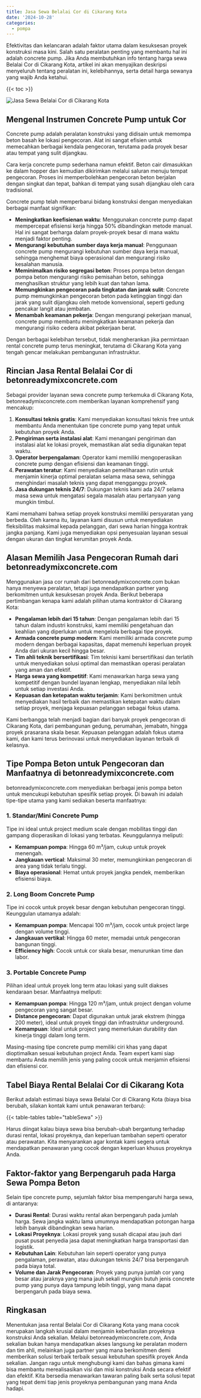 ```yaml
---
title: Jasa Sewa Belalai Cor di Cikarang Kota
date: '2024-10-28'
categories:
  - pompa
---
```


Efektivitas dan kelancaran adalah faktor utama dalam kesuksesan proyek konstruksi masa kini. Salah satu peralatan penting yang membantu hal ini adalah concrete pump. Jika Anda membutuhkan info tentang harga sewa Belalai Cor di Cikarang Kota, artikel ini akan menyajikan deskripsi menyeluruh tentang peralatan ini, kelebihannya, serta detail harga sewanya yang wajib Anda ketahui.

{{< toc >}}

![Jasa Sewa Belalai Cor di Cikarang Kota](https://betoncor8.github.io/pump/concrete-pump%20(5).png)

## Mengenal Instrumen Concrete Pump untuk Cor

Concrete pump adalah peralatan konstruksi yang didisain untuk memompa beton basah ke lokasi pengecoran. Alat ini sangat efisien untuk memecahkan berbagai kendala pengecoran, terutama pada proyek besar atau tempat yang sulit dijangkau.

Cara kerja concrete pump sederhana namun efektif. Beton cair dimasukkan ke dalam hopper dan kemudian dikirimkan melalui saluran menuju tempat pengecoran. Proses ini memperbolehkan pengecoran beton berjalan dengan singkat dan tepat, bahkan di tempat yang susah dijangkau oleh cara tradisional.

Concrete pump telah memperbarui bidang konstruksi dengan menyediakan berbagai manfaat signifikan:

- **Meningkatkan keefisienan waktu**: Menggunakan concrete pump dapat mempercepat efisiensi kerja hingga 50% dibandingkan metode manual. Hal ini sangat berharga dalam proyek-proyek besar di mana waktu menjadi faktor penting.
- **Mengurangi kebutuhan sumber daya kerja manual**: Penggunaan concrete pump mengurangi kebutuhan sumber daya kerja manual, sehingga menghemat biaya operasional dan mengurangi risiko kesalahan manusia.
- **Meminimalkan risiko segregasi beton**: Proses pompa beton dengan pompa beton mengurangi risiko pemisahan beton, sehingga menghasilkan struktur yang lebih kuat dan tahan lama.
- **Memungkinkan pengecoran pada tingkatan dan jarak sulit**: Concrete pump memungkinkan pengecoran beton pada ketinggian tinggi dan jarak yang sulit dijangkau oleh metode konvensional, seperti gedung pencakar langit atau jembatan.
- **Menambah keamanan pekerja**: Dengan mengurangi pekerjaan manual, concrete pump membantu meningkatkan keamanan pekerja dan mengurangi risiko cedera akibat pekerjaan berat.

Dengan berbagai kelebihan tersebut, tidak mengherankan jika permintaan rental concrete pump terus meningkat, terutama di Cikarang Kota yang tengah gencar melakukan pembangunan infrastruktur.

## Rincian Jasa Rental Belalai Cor di betonreadymixconcrete.com

Sebagai provider layanan sewa concrete pump terkemuka di Cikarang Kota, betonreadymixconcrete.com memberikan layanan komprehensif yang mencakup:

1. **Konsultasi teknis gratis**: Kami menyediakan konsultasi teknis free untuk membantu Anda menentukan tipe concrete pump yang tepat untuk kebutuhan proyek Anda.
2. **Pengiriman serta instalasi alat**: Kami menangani pengiriman dan instalasi alat ke lokasi proyek, memastikan alat sedia digunakan tepat waktu.
3. **Operator berpengalaman**: Operator kami memiliki mengoperasikan concrete pump dengan efisiensi dan keamanan tinggi.
4. **Perawatan teratur**: Kami menyediakan pemeliharaan rutin untuk menjamin kinerja optimal peralatan selama masa sewa, sehingga menghindari masalah teknis yang dapat mengganggu proyek.
5. **Jasa dukungan teknis 24/7**: Dukungan teknis kami ada 24/7 selama masa sewa untuk mengatasi segala masalah atau pertanyaan yang mungkin timbul.

Kami memahami bahwa setiap proyek konstruksi memiliki persyaratan yang berbeda. Oleh karena itu, layanan kami disusun untuk menyediakan fleksibilitas maksimal kepada pelanggan, dari sewa harian hingga kontrak jangka panjang. Kami juga menyediakan opsi penyesuaian layanan sesuai dengan ukuran dan tingkat kerumitan proyek Anda.

## Alasan Memilih Jasa Pengecoran Rumah dari betonreadymixconcrete.com

Menggunakan jasa cor rumah dari betonreadymixconcrete.com bukan hanya menyewa peralatan, tetapi juga mendapatkan partner yang berkomitmen untuk kesuksesan proyek Anda. Berikut beberapa pertimbangan kenapa kami adalah pilihan utama kontraktor di Cikarang Kota:

- **Pengalaman lebih dari 15 tahun**: Dengan pengalaman lebih dari 15 tahun dalam industri konstruksi, kami memiliki pengetahuan dan keahlian yang diperlukan untuk mengelola berbagai tipe proyek.
- **Armada concrete pump modern**: Kami memiliki armada concrete pump modern dengan berbagai kapasitas, dapat memenuhi keperluan proyek Anda dari ukuran kecil hingga besar.
- **Tim ahli teknik bersertifikasi**: Tim teknisi kami bersertifikasi dan terlatih untuk menyediakan solusi optimal dan memastikan operasi peralatan yang aman dan efektif.
- **Harga sewa yang kompetitif**: Kami menawarkan harga sewa yang kompetitif dengan bundel layanan lengkap, menyediakan nilai lebih untuk setiap investasi Anda.
- **Kepuasan dan ketepatan waktu terjamin**: Kami berkomitmen untuk menyediakan hasil terbaik dan memastikan ketepatan waktu dalam setiap proyek, menjaga kepuasan pelanggan sebagai fokus utama.

Kami berbangga telah menjadi bagian dari banyak proyek pengecoran di Cikarang Kota, dari pembangunan gedung, perumahan, jemabatn, hingga proyek prasarana skala besar. Kepuasan pelanggan adalah fokus utama kami, dan kami terus berinovasi untuk menyediakan layanan terbaik di kelasnya.

## Tipe Pompa Beton untuk Pengecoran dan Manfaatnya di betonreadymixconcrete.com

betonreadymixconcrete.com menyediakan berbagai jenis pompa beton untuk mencukupi kebutuhan spesifik setiap proyek. Di bawah ini adalah tipe-tipe utama yang kami sediakan beserta manfaatnya:

### 1\. Standar/Mini Concrete Pump

Tipe ini ideal untuk project medium scale dengan mobilitas tinggi dan gampang dioperasikan di lokasi yang terbatas. Keunggulannya meliputi:

- **Kemampuan pompa**: Hingga 60 m³/jam, cukup untuk proyek menengah.
- **Jangkauan vertical**: Maksimal 30 meter, memungkinkan pengecoran di area yang tidak terlalu tinggi.
- **Biaya operasional**: Hemat untuk proyek jangka pendek, memberikan efisiensi biaya.

### 2\. Long Boom Concrete Pump

Tipe ini cocok untuk proyek besar dengan kebutuhan pengecoran tinggi. Keunggulan utamanya adalah:

- **Kemampuan pompa**: Mencapai 100 m³/jam, cocok untuk project large dengan volume tinggi.
- **Jangkauan vertikal**: Hingga 60 meter, memadai untuk pengecoran bangunan tinggi.
- **Efficiency high**: Cocok untuk cor skala besar, menurunkan time dan labor.

### 3\. Portable Concrete Pump

Pilihan ideal untuk proyek long term atau lokasi yang sulit diakses kendaraan besar. Manfaatnya meliputi:

- **Kemampuan pompa**: Hingga 120 m³/jam, untuk project dengan volume pengecoran yang sangat besar.
- **Distance pengecoran**: Dapat digunakan untuk jarak ekstrem (hingga 200 meter), ideal untuk proyek tinggi dan infrastruktur underground.
- **Kemampuan**: Ideal untuk project yang memerlukan durability dan kinerja tinggi dalam long term.

Masing-masing tipe concrete pump memiliki ciri khas yang dapat dioptimalkan sesuai kebutuhan project Anda. Team expert kami siap membantu Anda memilih jenis yang paling cocok untuk menjamin efisiensi dan efisiensi cor.

## Tabel Biaya Rental Belalai Cor di Cikarang Kota

Berikut adalah estimasi biaya sewa Belalai Cor di Cikarang Kota (biaya bisa berubah, silakan kontak kami untuk penawaran terbaru):

{{< table-tables table="tableSewa" >}}

Harus diingat kalau biaya sewa bisa berubah-ubah bergantung terhadap durasi rental, lokasi proyeknya, dan keperluan tambahan seperti operator atau perawatan. Kita menyarankan agar kontak kami segera untuk mendapatkan penawaran yang cocok dengan keperluan khusus proyeknya Anda.

## Faktor-faktor yang Berpengaruh pada Harga Sewa Pompa Beton

Selain tipe concrete pump, sejumlah faktor bisa mempengaruhi harga sewa, di antaranya:

- **Durasi Rental**: Durasi waktu rental akan berpengaruh pada jumlah harga. Sewa jangka waktu lama umumnya mendapatkan potongan harga lebih banyak dibandingkan sewa harian.
- **Lokasi Proyeknya**: Lokasi proyek yang susah dicapai atau jauh dari pusat pusat penyedia jasa dapat meningkatkan harga transportasi dan logistik.
- **Kebutuhan Lain**: Kebutuhan lain seperti operator yang punya pengalaman, perawatan, atau dukungan teknis 24/7 bisa berpengaruh pada biaya total.
- **Volume dan Jarak Pengecoran**: Proyek yang punya jumlah cor yang besar atau jaraknya yang mana jauh sekali mungkin butuh jenis concrete pump yang punya daya tampung lebih tinggi, yang mana dapat berpengaruh pada biaya sewa.

## Ringkasan

Menentukan jasa rental Belalai Cor di Cikarang Kota yang mana cocok merupakan langkah krusial dalam menjamin keberhasilan proyeknya konstruksi Anda sekalian. Melalui betonreadymixconcrete.com, Anda sekalian bukan hanya mendapatkan akses langsung ke peralatan modern dan tim ahli, melainkan juga partner yang mana berkomitmen demi memberikan solusi terbaik terbaik sesuai kebutuhan spesifik proyek Anda sekalian. Jangan ragu untuk menghubungi kami dan bahas gimana kami bisa membantu merealisasikan visi dan misi konstruksi Anda secara efektif dan efektif. Kita bersedia menawarkan tawaran paling baik serta solusi tepat yang tepat demi tiap jenis proyeknya pembangunan yang mana Anda hadapi.
